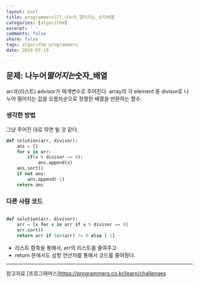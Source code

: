```yaml
---
layout: post
title: programmers(7)_나누어_떨어지는_숫자배열
categories: [algorithm]
excerpt: ' '
comments: false
share: false
tags: algorithm programmers
date: 2019-07-19
---
```


## 문제: 나누어*떨어지는*숫자\_배열

arr과(리스트) advisor가 매개변수로 주어진다.
array의 각 element 중 divisor로 나누어 떨어지는 값을 오름차순으로 정렬한 배열을 반환하는 함수.

### 생각한 방법

그냥 주어진 대로 하면 될 것 같다.

```python
def solution(arr, divisor):
    ans = []
    for x in arr:
        if(x % divisor == 0):
            ans.append(x)
    ans.sort()
    if not ans:
        ans.append(-1)
    return ans
```

### 다른 사람 코드

```python

def solution(arr, divisor):
    arr = [x for x in arr if x % divisor == 0]
    arr.sort()
    return arr if len(arr) != 0 else [-1]
```

- 리스트 함축을 통해서, arr의 리스트를 줄여주고
- return 문에서도 삼항 연산자를 통해서 코드를 줄여줬다.

---

참고자료
[프로그래머스]<https://programmers.co.kr/learn/challenges>
